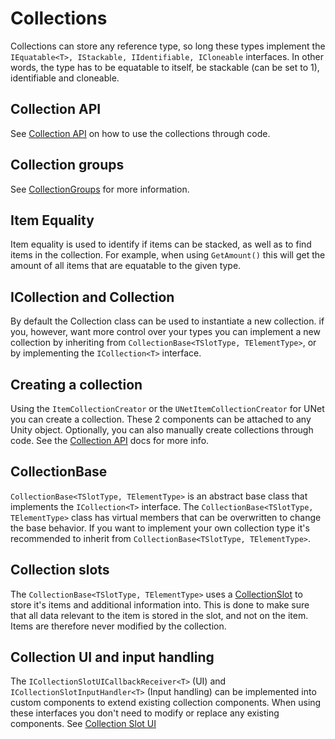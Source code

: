 # Collections

Collections can store any reference type, so long these types implement the `IEquatable<T>, IStackable, IIdentifiable, ICloneable` interfaces. In other words, the type has to be equatable to itself, be stackable (can be set to 1), identifiable and cloneable.

## Collection API

See [Collection API](CollectionAPI.md) on how to use the collections through code.

## Collection groups

See [CollectionGroups](CollectionGroup.md) for more information.

## Item Equality

Item equality is used to identify if items can be stacked, as well as to find items in the collection. For example, when using `GetAmount()` this will get the amount of all items that are equatable to the given type.

## ICollection and Collection

By default the Collection class can be used to instantiate a new collection. if you, however, want more control over your types you can implement a new collection by inheriting from `CollectionBase<TSlotType, TElementType>`, or by implementing the `ICollection<T>` interface.

## Creating a collection

Using the `ItemCollectionCreator` or the `UNetItemCollectionCreator` for UNet you can create a collection. These 2 components can be attached to any Unity object. Optionally, you can also manually create collections through code. See the [Collection API](CollectionAPI.md) docs for more info.

## CollectionBase

`CollectionBase<TSlotType, TElementType>` is an abstract base class that implements the `ICollection<T>` interface. The `CollectionBase<TSlotType, TElementType>` class has virtual members that can be overwritten to change the base behavior. If you want to implement your own collection type it's recommended to inherit from `CollectionBase<TSlotType, TElementType>`.

## Collection slots

The `CollectionBase<TSlotType, TElementType>` uses a [CollectionSlot](CollectionSlot.md) to store it's items and additional information into. This is done to make sure that all data relevant to the item is stored in the slot, and not on the item. Items are therefore never modified by the collection.

## Collection UI and input handling

The `ICollectionSlotUICallbackReceiver<T>` (UI) and `ICollectionSlotInputHandler<T>` (Input handling) can be implemented into custom components to extend existing collection components. When using these interfaces you don't need to modify or replace any existing components. See [Collection Slot UI](CollectionSlotUI.md)